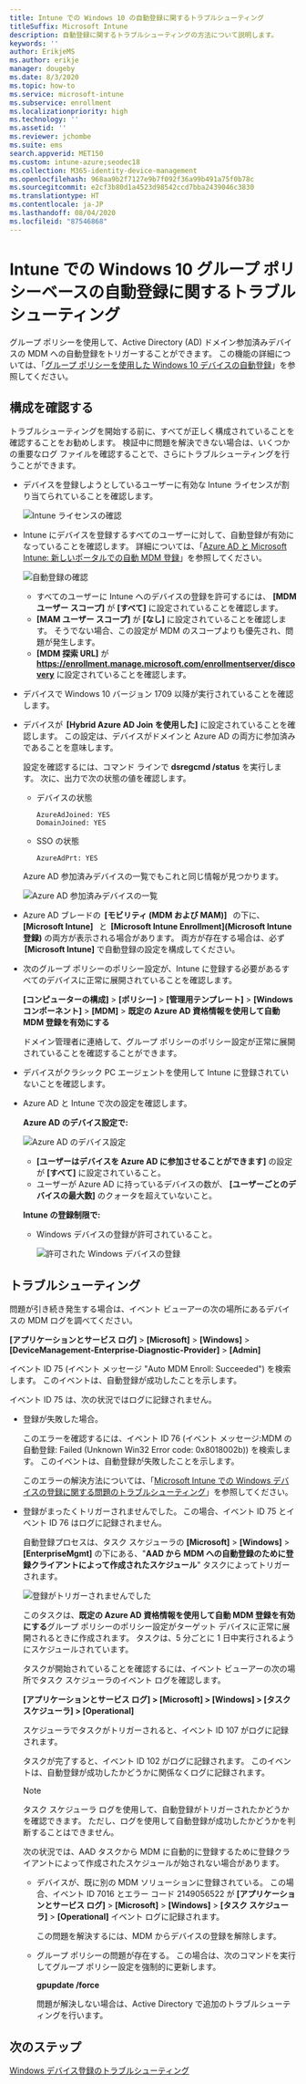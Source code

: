 ```yaml
---
title: Intune での Windows 10 の自動登録に関するトラブルシューティング
titleSuffix: Microsoft Intune
description: 自動登録に関するトラブルシューティングの方法について説明します。
keywords: ''
author: ErikjeMS
ms.author: erikje
manager: dougeby
ms.date: 8/3/2020
ms.topic: how-to
ms.service: microsoft-intune
ms.subservice: enrollment
ms.localizationpriority: high
ms.technology: ''
ms.assetid: ''
ms.reviewer: jchombe
ms.suite: ems
search.appverid: MET150
ms.custom: intune-azure;seodec18
ms.collection: M365-identity-device-management
ms.openlocfilehash: 968aa9b2f7127e9b7f092f36a99b491a75f0b78c
ms.sourcegitcommit: e2cf3b80d1a4523d98542ccd7bba2439046c3830
ms.translationtype: HT
ms.contentlocale: ja-JP
ms.lasthandoff: 08/04/2020
ms.locfileid: "87546868"
---
```

# <a name="troubleshoot-windows-10-group-policy-based-auto-enrollment-in-intune"></a>Intune での Windows 10 グループ ポリシーベースの自動登録に関するトラブルシューティング

グループ ポリシーを使用して、Active Directory (AD) ドメイン参加済みデバイスの MDM への自動登録をトリガーすることができます。 この機能の詳細については、「[グループ ポリシーを使用した Windows 10 デバイスの自動登録](https://docs.microsoft.com/windows/client-management/mdm/enroll-a-windows-10-device-automatically-using-group-policy)」を参照してください。

## <a name="verify-the-configuration"></a>構成を確認する

トラブルシューティングを開始する前に、すべてが正しく構成されていることを確認することをお勧めします。 検証中に問題を解決できない場合は、いくつかの重要なログ ファイルを確認することで、さらにトラブルシューティングを行うことができます。

- デバイスを登録しようとしているユーザーに有効な Intune ライセンスが割り当てられていることを確認します。

   ![Intune ライセンスの確認](./media/troubleshoot-windows-auto-enrollment/intune-license.png)

- Intune にデバイスを登録するすべてのユーザーに対して、自動登録が有効になっていることを確認します。 詳細については、「[Azure AD と Microsoft Intune: 新しいポータルでの自動 MDM 登録](https://docs.microsoft.com/windows/client-management/mdm/azure-ad-and-microsoft-intune-automatic-mdm-enrollment-in-the-new-portal)」を参照してください。

   ![自動登録の確認](./media/troubleshoot-windows-auto-enrollment/verify-auto-enrollment.png)

   - すべてのユーザーに Intune へのデバイスの登録を許可するには、 **[MDM ユーザー スコープ]** が **[すべて]** に設定されていることを確認します。
   - **[MAM ユーザー スコープ]** が **[なし]** に設定されていることを確認します。 そうでない場合、この設定が MDM のスコープよりも優先され、問題が発生します。
   - **[MDM 探索 URL]** が **https://enrollment.manage.microsoft.com/enrollmentserver/discovery** に設定されていることを確認します。

- デバイスで Windows 10 バージョン 1709 以降が実行されていることを確認します。

- デバイスが  **[Hybrid Azure AD Join を使用した]** に設定されていることを確認します。 この設定は、デバイスがドメインと Azure AD の両方に参加済みであることを意味します。

   設定を確認するには、コマンド ラインで **dsregcmd /status** を実行します。 次に、出力で次の状態の値を確認します。

   - デバイスの状態
 
     ```asciidoc
     AzureAdJoined: YES
     DomainJoined: YES
     ```

   - SSO の状態

     ```asciidoc
     AzureAdPrt: YES
     ```

   Azure AD 参加済みデバイスの一覧でもこれと同じ情報が見つかります。

   ![Azure AD 参加済みデバイスの一覧](./media/troubleshoot-windows-auto-enrollment/ad-joined-devices.png)

- Azure AD ブレードの  **[モビリティ (MDM および MAM)]**   の下に、 **[Microsoft Intune]**   と  **[Microsoft Intune Enrollment]\(Microsoft Intune 登録\)** の両方が表示される場合があります。 両方が存在する場合は、必ず  **[Microsoft Intune]** で自動登録の設定を構成してください。

- 次のグループ ポリシーのポリシー設定が、Intune に登録する必要があるすべてのデバイスに正常に展開されていることを確認します。

   **[コンピューターの構成]**  >  **[ポリシー]**  >  **[管理用テンプレート]**  >  **[Windows コンポーネント]**  >  **[MDM]**  > **既定の Azure AD 資格情報を使用して自動 MDM 登録を有効にする**

   ドメイン管理者に連絡して、グループ ポリシーのポリシー設定が正常に展開されていることを確認することができます。

- デバイスがクラシック PC エージェントを使用して Intune に登録されていないことを確認します。
- Azure AD と Intune で次の設定を確認します。

   **Azure AD のデバイス設定で:**

   ![Azure AD のデバイス設定](./media/troubleshoot-windows-auto-enrollment/device-setting.png)

   - **[ユーザーはデバイスを Azure AD に参加させることができます]** の設定が **[すべて]** に設定されていること。
   - ユーザーが Azure AD に持っているデバイスの数が、 **[ユーザーごとのデバイスの最大数]** のクォータを超えていないこと。
   
   **Intune の登録制限で:**

   - Windows デバイスの登録が許可されていること。

     ![許可された Windows デバイスの登録](./media/troubleshoot-windows-auto-enrollment/restrictions.png)

## <a name="troubleshooting"></a>トラブルシューティング

問題が引き続き発生する場合は、イベント ビューアーの次の場所にあるデバイスの MDM ログを調べてください。

**[アプリケーションとサービス ログ]**  >  **[Microsoft]**  >  **[Windows]**  >  **[DeviceManagement-Enterprise-Diagnostic-Provider]**  >  **[Admin]**

イベント ID 75 (イベント メッセージ "Auto MDM Enroll: Succeeded") を検索します。 このイベントは、自動登録が成功したことを示します。

イベント ID 75 は、次の状況ではログに記録されません。

- 登録が失敗した場合。

  このエラーを確認するには、イベント ID 76 (イベント メッセージ:MDM の自動登録: Failed (Unknown Win32 Error code: 0x8018002b)) を検索します。 このイベントは、自動登録が失敗したことを示します。

  このエラーの解決方法については、「[Microsoft Intune での Windows デバイスの登録に関する問題のトラブルシューティング](https://docs.microsoft.com/intune/troubleshoot-windows-enrollment-errors)」を参照してください。

- 登録がまったくトリガーされませんでした。 この場合、イベント ID 75 とイベント ID 76 はログに記録されません。
  
  自動登録プロセスは、タスク スケジューラの **[Microsoft]**  >  **[Windows]**  >  **[EnterpriseMgmt]** の下にある、"**AAD から MDM への自動登録のために登録クライアントによって作成されたスケジュール**" タスクによってトリガーされます。

  ![登録がトリガーされませんでした](./media/troubleshoot-windows-auto-enrollment/trigger.png)

  このタスクは、**既定の Azure AD 資格情報を使用して自動 MDM 登録を有効にする**グループ ポリシーのポリシー設定がターゲット デバイスに正常に展開されるときに作成されます。 タスクは、5 分ごとに 1 日中実行されるようにスケジュールされています。

  タスクが開始されていることを確認するには、イベント ビューアーの次の場所でタスク スケジューラのイベント ログを確認します。

  **[アプリケーションとサービス ログ] > [Microsoft] > [Windows] > [タスク スケジューラ] > [Operational]**

  スケジューラでタスクがトリガーされると、イベント ID 107 がログに記録されます。

  タスクが完了すると、イベント ID 102 がログに記録されます。 このイベントは、自動登録が成功したかどうかに関係なくログに記録されます。

  > [!NOTE]
  > タスク スケジューラ ログを使用して、自動登録がトリガーされたかどうかを確認できます。 ただし、ログを使用して自動登録が成功したかどうかを判断することはできません。

  次の状況では、AAD タスクから MDM に自動的に登録するために登録クライアントによって作成されたスケジュールが始されない場合があります。

  - デバイスが、既に別の MDM ソリューションに登録されている。 この場合、イベント ID 7016 とエラー コード 2149056522 が **[アプリケーションとサービス ログ]**  >  **[Microsoft]**  >  **[Windows]**  >  **[タスク スケジューラ]**  >  **[Operational]** イベント ログに記録されます。

    この問題を解決するには、MDM からデバイスの登録を解除します。

  - グループ ポリシーの問題が存在する。 この場合は、次のコマンドを実行してグループ ポリシー設定を強制的に更新します。

    **gpupdate /force**

    問題が解決しない場合は、Active Directory で追加のトラブルシューティングを行います。

## <a name="next-steps"></a>次のステップ
[Windows デバイス登録のトラブルシューティング](troubleshoot-windows-enrollment-errors.md)